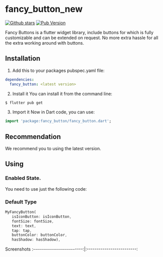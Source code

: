 # fancy_button_new
[![Github stars](https://img.shields.io/github/stars/loopstack33/fancy_buttons?logo=github)](https://github.com/loopstack33/fancy_buttons)
[![Pub Version](https://img.shields.io/pub/v/fancy_button_new?color=blue&logo=dart)](https://pub.dev/packages/fancy_button_new)

Fancy Buttons is a flutter widget library, include buttons for which is fully customizable and can be extended on request.
No more extra hassle for all the extra working around with buttons.

## Installation
1) Add this to your packages pubspec.yaml file:
```yaml
dependencies:
  fancy_button: <latest version>
```
2) Install it
   You can install it from the command line:
```bash
$ flutter pub get
```
3) Import it
   Now in Dart code, you can use:
```dart
import 'package:fancy_button/fancy_button.dart';
```

## Recommendation
We recommend you to using the latest version.

## Using

### Enabled State.

You need to use just the following code:

### Default Type

```dart
MyFancyButton(
   isIconButton: isIconButton,
   fontSize: fontSize,
   text: text,
   tap: tap,
   buttonColor: buttonColor,
   hasShadow: hasShadow),
```

Screenshots
:-------------------------:|:-------------------------:
